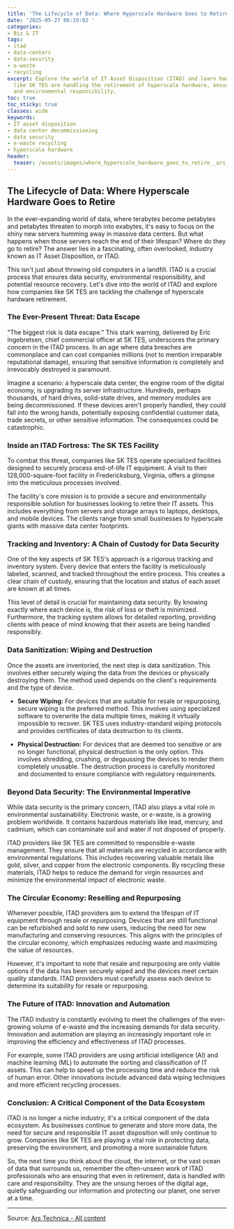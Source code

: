 ```yaml
---
title: 'The Lifecycle of Data: Where Hyperscale Hardware Goes to Retire'
date: '2025-05-27 06:19:02 '
categories:
- Biz & IT
tags:
- itad
- data-centers
- data-security
- e-waste
- recycling
excerpt: Explore the world of IT Asset Disposition (ITAD) and learn how companies
  like SK TES are handling the retirement of hyperscale hardware, ensuring data security
  and environmental responsibility.
toc: true
toc_sticky: true
classes: wide
keywords:
- IT asset disposition
- data center decommissioning
- data security
- e-waste recycling
- hyperscale hardware
header:
  teaser: /assets/images/where_hyperscale_hardware_goes_to_retire__ars_visi_20250527061902.jpg
---
```


## The Lifecycle of Data: Where Hyperscale Hardware Goes to Retire

In the ever-expanding world of data, where terabytes become petabytes and petabytes threaten to morph into exabytes, it's easy to focus on the shiny new servers humming away in massive data centers. But what happens when those servers reach the end of their lifespan? Where do they go to retire? The answer lies in a fascinating, often overlooked, industry known as IT Asset Disposition, or ITAD.

This isn't just about throwing old computers in a landfill. ITAD is a crucial process that ensures data security, environmental responsibility, and potential resource recovery. Let's dive into the world of ITAD and explore how companies like SK TES are tackling the challenge of hyperscale hardware retirement.

### The Ever-Present Threat: Data Escape

"The biggest risk is data escape." This stark warning, delivered by Eric Ingebretsen, chief commercial officer at SK TES, underscores the primary concern in the ITAD process. In an age where data breaches are commonplace and can cost companies millions (not to mention irreparable reputational damage), ensuring that sensitive information is completely and irrevocably destroyed is paramount.

Imagine a scenario: a hyperscale data center, the engine room of the digital economy, is upgrading its server infrastructure. Hundreds, perhaps thousands, of hard drives, solid-state drives, and memory modules are being decommissioned. If these devices aren't properly handled, they could fall into the wrong hands, potentially exposing confidential customer data, trade secrets, or other sensitive information. The consequences could be catastrophic.

### Inside an ITAD Fortress: The SK TES Facility

To combat this threat, companies like SK TES operate specialized facilities designed to securely process end-of-life IT equipment. A visit to their 128,000-square-foot facility in Fredericksburg, Virginia, offers a glimpse into the meticulous processes involved.

The facility's core mission is to provide a secure and environmentally responsible solution for businesses looking to retire their IT assets. This includes everything from servers and storage arrays to laptops, desktops, and mobile devices. The clients range from small businesses to hyperscale giants with massive data center footprints.

### Tracking and Inventory: A Chain of Custody for Data Security

One of the key aspects of SK TES's approach is a rigorous tracking and inventory system. Every device that enters the facility is meticulously labeled, scanned, and tracked throughout the entire process. This creates a clear chain of custody, ensuring that the location and status of each asset are known at all times.

This level of detail is crucial for maintaining data security. By knowing exactly where each device is, the risk of loss or theft is minimized. Furthermore, the tracking system allows for detailed reporting, providing clients with peace of mind knowing that their assets are being handled responsibly.

### Data Sanitization: Wiping and Destruction

Once the assets are inventoried, the next step is data sanitization. This involves either securely wiping the data from the devices or physically destroying them. The method used depends on the client's requirements and the type of device.

*   **Secure Wiping:** For devices that are suitable for resale or repurposing, secure wiping is the preferred method. This involves using specialized software to overwrite the data multiple times, making it virtually impossible to recover. SK TES uses industry-standard wiping protocols and provides certificates of data destruction to its clients.

*   **Physical Destruction:** For devices that are deemed too sensitive or are no longer functional, physical destruction is the only option. This involves shredding, crushing, or degaussing the devices to render them completely unusable. The destruction process is carefully monitored and documented to ensure compliance with regulatory requirements.

### Beyond Data Security: The Environmental Imperative

While data security is the primary concern, ITAD also plays a vital role in environmental sustainability. Electronic waste, or e-waste, is a growing problem worldwide. It contains hazardous materials like lead, mercury, and cadmium, which can contaminate soil and water if not disposed of properly.

ITAD providers like SK TES are committed to responsible e-waste management. They ensure that all materials are recycled in accordance with environmental regulations. This includes recovering valuable metals like gold, silver, and copper from the electronic components. By recycling these materials, ITAD helps to reduce the demand for virgin resources and minimize the environmental impact of electronic waste.

### The Circular Economy: Reselling and Repurposing

Whenever possible, ITAD providers aim to extend the lifespan of IT equipment through resale or repurposing. Devices that are still functional can be refurbished and sold to new users, reducing the need for new manufacturing and conserving resources. This aligns with the principles of the circular economy, which emphasizes reducing waste and maximizing the value of resources.

However, it's important to note that resale and repurposing are only viable options if the data has been securely wiped and the devices meet certain quality standards. ITAD providers must carefully assess each device to determine its suitability for resale or repurposing.

### The Future of ITAD: Innovation and Automation

The ITAD industry is constantly evolving to meet the challenges of the ever-growing volume of e-waste and the increasing demands for data security. Innovation and automation are playing an increasingly important role in improving the efficiency and effectiveness of ITAD processes.

For example, some ITAD providers are using artificial intelligence (AI) and machine learning (ML) to automate the sorting and classification of IT assets. This can help to speed up the processing time and reduce the risk of human error. Other innovations include advanced data wiping techniques and more efficient recycling processes.

### Conclusion: A Critical Component of the Data Ecosystem

ITAD is no longer a niche industry; it's a critical component of the data ecosystem. As businesses continue to generate and store more data, the need for secure and responsible IT asset disposition will only continue to grow. Companies like SK TES are playing a vital role in protecting data, preserving the environment, and promoting a more sustainable future.

So, the next time you think about the cloud, the internet, or the vast ocean of data that surrounds us, remember the often-unseen work of ITAD professionals who are ensuring that even in retirement, data is handled with care and responsibility. They are the unsung heroes of the digital age, quietly safeguarding our information and protecting our planet, one server at a time.


---

Source: [Ars Technica - All content](https://arstechnica.com/information-technology/2025/05/where-hyperscale-hardware-goes-to-retire-ars-visits-a-very-big-itad-site/)